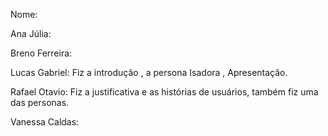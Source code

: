 Nome:

Ana Júlia:

Breno Ferreira:

Lucas Gabriel:
Fiz a introdução , a persona Isadora , Apresentação.

Rafael Otavio:
Fiz a justificativa e as histórias de usuários, também fiz uma das personas.

Vanessa Caldas:
